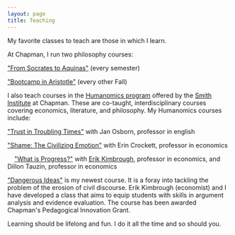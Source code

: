 ```yaml
---
layout: page
title: Teaching
---
```


My favorite classes to teach are those in which I learn.

At Chapman, I run two philosophy courses:

<a href="https://bkmcdavid.github.io/pdfs/Syllabus2022F.docx.pdf">"From Socrates to Aquinas"</a> (every semester)

<a href="https://bkmcdavid.github.io/pdfs/Phil360syllabus.pdf">"Bootcamp in Aristotle"</a> (every other Fall)


I also teach courses in the <a href="https://www.chapman.edu/research/institutes-and-centers/smith-institute-for-political-economy-and-philosophy/academics-and-research/humanomics.aspx">Humanomics program</a> offered by the <a href="https://www.chapman.edu/research/institutes-and-centers/smith-institute-for-political-economy-and-philosophy/index.aspx">Smith Institute</a> at Chapman. These are co-taught, interdisciplinary courses covering economics, literature, and philosophy. My Humanomics courses include:

<a href="https://github.com/bkmcdavid/bkmcdavid.github.io/blob/ce745dd1dd6f86862bb5390fe12f738662421509/pdfs/357syllabus.Updated.05.04.20.pdf">"Trust in Troubling Times"</a> with Jan Osborn, professor in english

<a href="https://github.com/bkmcdavid/bkmcdavid.github.io/blob/ce745dd1dd6f86862bb5390fe12f738662421509/pdfs/357syllabusShame.docx">"Shame: The Civilizing Emotion"</a> with Erin Crockett, professor in economics

&nbsp;&nbsp;&nbsp;&nbsp;<a href="https://github.com/bkmcdavid/bkmcdavid.github.io/blob/ce745dd1dd6f86862bb5390fe12f738662421509/pdfs/2023HumanomicsProgress.docx">"What is Progress?"</a> with <a href="https://sites.google.com/site/erikkimbrough/">Erik Kimbrough</a>, professor in economics, and Dillon Tauzin, professor in economics


<a href="https://github.com/bkmcdavid/bkmcdavid.github.io/blob/b70a45c5b6db5f286252fa06720ca044eeb39912/pdfs/DangerousIdeasFall2024.pdf">"Dangerous Ideas"</a> is my newest course. It is a foray into tackling the problem of the erosion of civil discourse. Erik Kimbrough (economist) and I have developed a class that aims to equip students with skills in argument analysis and evidence evaluation. The course has been awarded Chapman's Pedagogical Innovation Grant. 


Learning should be lifelong and fun. I do it all the time and so should you.
